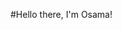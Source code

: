 #Hello there, I'm Osama!

<!--
**omay12/omay12** is a ✨ _special_ ✨ repository because its `README.md` (this file) appears on your GitHub profile.

Here are some ideas to get you started:

I've just finished the data science bootcamp with HyperionDev (Love you guys <3)

**I love coding**
